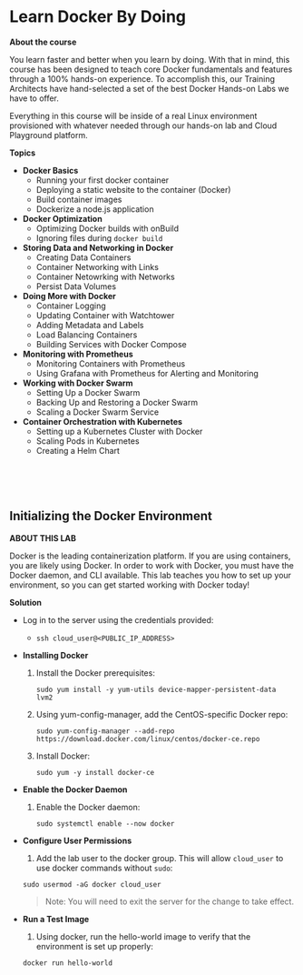 # Learn Docker By Doing

**About the course**

You learn faster and better when you learn by doing. With that in mind, this course has been designed to teach core Docker fundamentals and features through a 100% hands-on experience. To accomplish this, our Training Architects have hand-selected a set of the best Docker Hands-on Labs we have to offer.

Everything in this course will be inside of a real Linux environment provisioned with whatever needed through our hands-on lab and Cloud Playground platform.

**Topics**

- **Docker Basics**
    - Running your first docker container
    - Deploying a static website to the container (Docker)
    - Build container images
    - Dockerize a node.js application
- **Docker Optimization**
    - Optimizing Docker builds with onBuild
    - Ignoring files during `docker build`
- **Storing Data and Networking in Docker**
    - Creating Data Containers
    - Container Networking with Links
    - Container Netowrking with Networks
    - Persist Data Volumes
- **Doing More with Docker**
    - Container Logging
    - Updating Container with Watchtower
    - Adding Metadata and Labels
    - Load Balancing Containers
    - Building Services with Docker Compose
- **Monitoring with Prometheus**
    - Monitoring Containers with Prometheus
    - Using Grafana with Prometheus for Alerting and Monitoring
- **Working with Docker Swarm**
    - Setting Up a Docker Swarm
    - Backing Up and Restoring a Docker Swarm
    - Scaling a Docker Swarm Service
- **Container Orchestration with Kubernetes**
    - Setting up a Kubernetes Cluster with Docker
    - Scaling Pods in Kubernetes
    - Creating a Helm Chart

<br><br><br>

## Initializing the Docker Environment 

**ABOUT THIS LAB**

Docker is the leading containerization platform. If you are using containers, you are likely using Docker. In order to work with Docker, you must have the Docker daemon, and CLI available. This lab teaches you how to set up your environment, so you can get started working with Docker today!

**Solution**

- Log in to the server using the credentials provided:

    - `ssh cloud_user@<PUBLIC_IP_ADDRESS>`

- **Installing Docker**

    1. Install the Docker prerequisites:

        `sudo yum install -y yum-utils device-mapper-persistent-data lvm2`

    2. Using yum-config-manager, add the CentOS-specific Docker repo:

        `sudo yum-config-manager --add-repo https://download.docker.com/linux/centos/docker-ce.repo`

    3. Install Docker:

        `sudo yum -y install docker-ce`

- **Enable the Docker Daemon**

    1. Enable the Docker daemon:

        `sudo systemctl enable --now docker`

- **Configure User Permissions**

    1. Add the lab user to the docker group. This will allow `cloud_user` to use docker commands without `sudo`:

    `sudo usermod -aG docker cloud_user`

    > Note: You will need to exit the server for the change to take effect.

- **Run a Test Image**

    1. Using docker, run the hello-world image to verify that the environment is set up properly:

    `docker run hello-world`